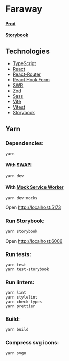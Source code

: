 # Faraway

#### [Prod](https://faraway-test.netlify.app)
#### [Storybook](https://faraway-storybook.netlify.app)

## Technologies
- [TypeScript](https://www.typescriptlang.org/)
- [React](https://react.dev/)
- [React-Router](https://reactrouter.com/)
- [React Hook Form](https://react-hook-form.com/)
- [SWR](https://swr.vercel.app/)
- [Zod](https://zod.dev/)
- [Sass](https://sass-lang.com)
- [Vite](https://vitejs.dev/)
- [Vitest](https://vitest.dev/)
- [Storybook](https://storybook.js.org/)

## Yarn

### Dependencies:

    yarn

#### With [SWAPI](https://swapi.dev/documentation)

    yarn dev

#### With [Mock Service Worker](https://mswjs.io/)

    yarn dev:mocks

Open [http://localhost:5173](http://localhost:5173/)

### Run Storybook:

    yarn storybook

Open [http://localhost:6006](http://localhost:6006/)

### Run tests:

    yarn test
    yarn test-storybook

### Run linters:

    yarn lint
    yarn stylelint
    yarn check-types
    yarn prettier

### Build:

    yarn build

### Compress svg icons:

    yarn svgo

